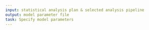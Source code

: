 ```yaml
---
input: statistical analysis plan & selected analysis pipeline
output: model parameter file
task: Specify model parameters
---
```

